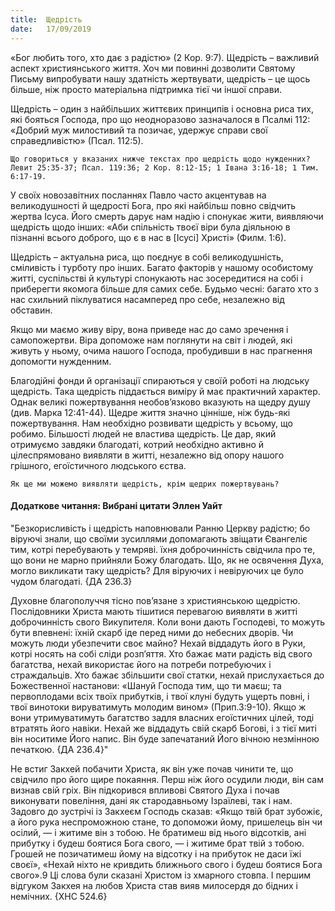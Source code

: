 ```yaml
---
title:  Щедрість
date:   17/09/2019
---
```


«Бог любить того, хто дає з радістю» (2 Кор. 9:7). Щедрість – важливий аспект християнського життя. Хоч ми повинні дозволити Святому Письму випробувати нашу здатність жертвувати, щедрість – це щось більше, ніж просто матеріальна підтримка тієї чи іншої справи.

Щедрість – один з найбільших життєвих принципів і основна риса тих, які бояться Господа, про що неодноразово зазначалося в Псалмі 112: «Добрий муж милостивий та позичає, удержує справи свої справедливістю» (Псал. 112:5).

`Що говориться у вказаних нижче текстах про щедрість щодо нужденних? Левит 25:35-37; Псал. 119:36; 2 Кор. 8:12-15; 1 Івана 3:16-18; 1 Тим. 6:17-19.`

У своїх новозавітних посланнях Павло часто акцентував на великодушності й щедрості Бога, про які найбільш повно свідчить жертва Ісуса. Його смерть дарує нам надію і спонукає жити, виявляючи щедрість щодо інших: «Аби спільність твоєї віри була діяльною в пізнанні всього доброго, що є в нас в [Ісусі] Христі» (Филм. 1:6).

Щедрість – актуальна риса, що поєднує в собі великодушність, сміливість і турботу про інших. Багато факторів у нашому особистому житті, суспільстві й культурі спонукають нас зосередитися на собі і приберегти якомога більше для самих себе. Будьмо чесні: багато хто з нас схильний піклуватися насамперед про себе, незалежно від обставин.

Якщо ми маємо живу віру, вона приведе нас до само­ зречення і самопожертви. Віра допоможе нам поглянути на світ і людей, які живуть у ньому, очима нашого Господа, пробудивши в нас прагнення допомогти нужденним.

Благодійні фонди й організації спираються у своїй роботі на людську щедрість. Така щедрість піддається виміру й має практичний характер. Однак великі пожертвування необов’язково вказують на щедру душу (див. Марка 12:41-44). Щедре життя значно цінніше, ніж будь-які пожертвування. Нам необхідно розвивати щедрість у всьому, що робимо. Більшості людей не властива щедрість. Це дар, який отримуємо завдяки благодаті, котрий необхідно активно й цілеспрямовано виявляти в житті, незалежно від опору нашого грішного, егоїстичного людського єства.

`Як ще ми можемо виявляти щедрість, крім щедрих пожертвувань?`

#### Додаткове читання: Вибрані цитати Эллен Уайт

"Безкорисливість і щедрість наповнювали Ранню Церкву радістю; бо віруючі знали, що своїми зусиллями допомагають звіщати Євангеліє тим, котрі перебувають у темряві. їхня доброчинність свідчила про те, що вони не марно прийняли Божу благодать. Що, як не освячення Духа, могло викликати таку щедрість? Для віруючих і невіруючих це було чудом благодаті. {ДА 236.3}

Духовне благополуччя тісно пов’язане з християнською щедрістю. Послідовники Христа мають тішитися перевагою виявляти в житті доброчинність свого Викупителя. Коли вони дають Господеві, то можуть бути впевнені: їхній скарб іде перед ними до небесних дворів. Чи можуть люди убезпечити своє майно? Нехай віддадуть його в Руки, котрі носять на собі сліди розп’яття. Хто бажає мати радість від свого багатства, нехай використає його на потреби потребуючих і страждальців. Хто бажає збільшити свої статки, нехай прислухається до Божественної настанови: «Шануй Господа тим, що ти маєш; та первоплодами всіх твоїх прибутків, і твої клуні будуть ущерть повні, і твої винотоки вируватимуть молодим вином» (Прип.3:9-10). Якщо ж вони утримуватимуть багатство задля власних егоїстичних цілей, тоді втратять його навіки. Нехай же віддадуть свій скарб Богові, і з тієї миті він носитиме Його напис. Він буде запечатаний Його вічною незмінною печаткою. {ДА 236.4}"

Не встиг Закхей побачити Христа, як він уже почав чинити те, що свідчило про його щире покаяння. Перш ніж його осудили люди, він сам визнав свій гріх. Він підкорився впливові Святого Духа і почав виконувати повеління, дані як стародавньому Ізраїлеві, так і нам. Задовго до зустрічі із Закхеєм Господь сказав: «Якщо твій брат зубожіє, а його рука неспроможною стане, то допоможи йому, пришелець він чи осілий, — і житиме він з тобою. Не братимеш від нього відсотків, ані прибутку і будеш боятися Бога свого, — і житиме брат твій з тобою. Грошей не позичатимеш йому на відсотку і на прибуток не даси їжі своєї», «Нехай ніхто не кривдить ближнього свого і будеш боятися Бога свого».9 Ці слова були сказані Христом із хмарного стовпа. І першим відгуком Закхея на любов Христа став вияв милосердя до бідних і немічних. {ХНС 524.6}